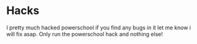 # Hacks
I pretty much hacked powerschool
if you find any bugs in it let me know i will fix asap. Only run the powerschool hack and nothing else!
